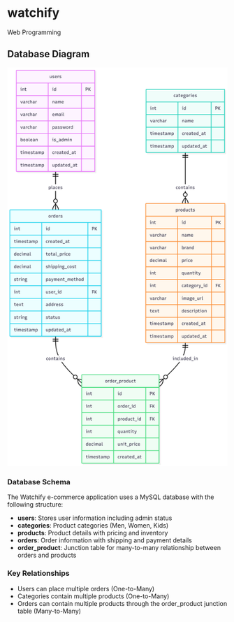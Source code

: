 # watchify
Web Programming 

## Database Diagram

![Watchify Database Diagram](db_diagram.png)

### Database Schema

The Watchify e-commerce application uses a MySQL database with the following structure:

- **users**: Stores user information including admin status
- **categories**: Product categories (Men, Women, Kids)
- **products**: Product details with pricing and inventory
- **orders**: Order information with shipping and payment details
- **order_product**: Junction table for many-to-many relationship between orders and products

### Key Relationships

- Users can place multiple orders (One-to-Many)
- Categories contain multiple products (One-to-Many)
- Orders can contain multiple products through the order_product junction table (Many-to-Many)
